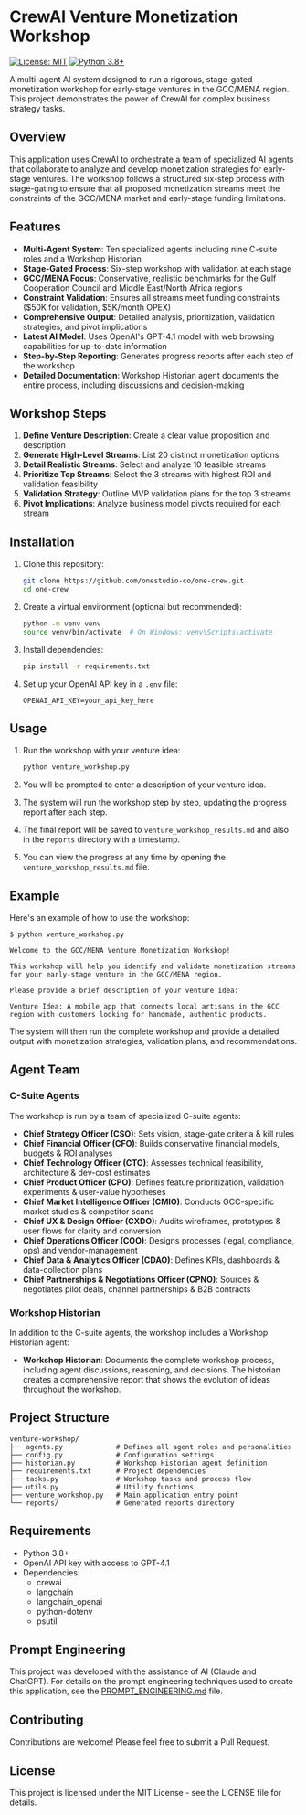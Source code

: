 # CrewAI Venture Monetization Workshop

[![License: MIT](https://img.shields.io/badge/License-MIT-yellow.svg)](https://opensource.org/licenses/MIT)
[![Python 3.8+](https://img.shields.io/badge/python-3.8+-blue.svg)](https://www.python.org/downloads/)

A multi-agent AI system designed to run a rigorous, stage-gated monetization workshop for early-stage ventures in the GCC/MENA region. This project demonstrates the power of CrewAI for complex business strategy tasks.

## Overview

This application uses CrewAI to orchestrate a team of specialized AI agents that collaborate to analyze and develop monetization strategies for early-stage ventures. The workshop follows a structured six-step process with stage-gating to ensure that all proposed monetization streams meet the constraints of the GCC/MENA market and early-stage funding limitations.

## Features

- **Multi-Agent System**: Ten specialized agents including nine C-suite roles and a Workshop Historian
- **Stage-Gated Process**: Six-step workshop with validation at each stage
- **GCC/MENA Focus**: Conservative, realistic benchmarks for the Gulf Cooperation Council and Middle East/North Africa regions
- **Constraint Validation**: Ensures all streams meet funding constraints ($50K for validation, $5K/month OPEX)
- **Comprehensive Output**: Detailed analysis, prioritization, validation strategies, and pivot implications
- **Latest AI Model**: Uses OpenAI's GPT-4.1 model with web browsing capabilities for up-to-date information
- **Step-by-Step Reporting**: Generates progress reports after each step of the workshop
- **Detailed Documentation**: Workshop Historian agent documents the entire process, including discussions and decision-making

## Workshop Steps

1. **Define Venture Description**: Create a clear value proposition and description
2. **Generate High-Level Streams**: List 20 distinct monetization options
3. **Detail Realistic Streams**: Select and analyze 10 feasible streams
4. **Prioritize Top Streams**: Select the 3 streams with highest ROI and validation feasibility
5. **Validation Strategy**: Outline MVP validation plans for the top 3 streams
6. **Pivot Implications**: Analyze business model pivots required for each stream

## Installation

1. Clone this repository:
   ```bash
   git clone https://github.com/onestudio-co/one-crew.git
   cd one-crew
   ```

2. Create a virtual environment (optional but recommended):
   ```bash
   python -m venv venv
   source venv/bin/activate  # On Windows: venv\Scripts\activate
   ```

3. Install dependencies:
   ```bash
   pip install -r requirements.txt
   ```

4. Set up your OpenAI API key in a `.env` file:
   ```
   OPENAI_API_KEY=your_api_key_here
   ```

## Usage

1. Run the workshop with your venture idea:
   ```bash
   python venture_workshop.py
   ```

2. You will be prompted to enter a description of your venture idea.

3. The system will run the workshop step by step, updating the progress report after each step.

4. The final report will be saved to `venture_workshop_results.md` and also in the `reports` directory with a timestamp.

5. You can view the progress at any time by opening the `venture_workshop_results.md` file.

## Example

Here's an example of how to use the workshop:

```
$ python venture_workshop.py

Welcome to the GCC/MENA Venture Monetization Workshop!

This workshop will help you identify and validate monetization streams
for your early-stage venture in the GCC/MENA region.

Please provide a brief description of your venture idea:

Venture Idea: A mobile app that connects local artisans in the GCC region with customers looking for handmade, authentic products.
```

The system will then run the complete workshop and provide a detailed output with monetization strategies, validation plans, and recommendations.

## Agent Team

### C-Suite Agents

The workshop is run by a team of specialized C-suite agents:

- **Chief Strategy Officer (CSO)**: Sets vision, stage-gate criteria & kill rules
- **Chief Financial Officer (CFO)**: Builds conservative financial models, budgets & ROI analyses
- **Chief Technology Officer (CTO)**: Assesses technical feasibility, architecture & dev-cost estimates
- **Chief Product Officer (CPO)**: Defines feature prioritization, validation experiments & user-value hypotheses
- **Chief Market Intelligence Officer (CMIO)**: Conducts GCC-specific market studies & competitor scans
- **Chief UX & Design Officer (CXDO)**: Audits wireframes, prototypes & user flows for clarity and conversion
- **Chief Operations Officer (COO)**: Designs processes (legal, compliance, ops) and vendor-management
- **Chief Data & Analytics Officer (CDAO)**: Defines KPIs, dashboards & data-collection plans
- **Chief Partnerships & Negotiations Officer (CPNO)**: Sources & negotiates pilot deals, channel partnerships & B2B contracts

### Workshop Historian

In addition to the C-suite agents, the workshop includes a Workshop Historian agent:

- **Workshop Historian**: Documents the complete workshop process, including agent discussions, reasoning, and decisions. The historian creates a comprehensive report that shows the evolution of ideas throughout the workshop.

## Project Structure

```
venture-workshop/
├── agents.py             # Defines all agent roles and personalities
├── config.py             # Configuration settings
├── historian.py          # Workshop Historian agent definition
├── requirements.txt      # Project dependencies
├── tasks.py              # Workshop tasks and process flow
├── utils.py              # Utility functions
├── venture_workshop.py   # Main application entry point
└── reports/              # Generated reports directory
```

## Requirements

- Python 3.8+
- OpenAI API key with access to GPT-4.1
- Dependencies:
  - crewai
  - langchain
  - langchain_openai
  - python-dotenv
  - psutil

## Prompt Engineering

This project was developed with the assistance of AI (Claude and ChatGPT). For details on the prompt engineering techniques used to create this application, see the [PROMPT_ENGINEERING.md](PROMPT_ENGINEERING.md) file.

## Contributing

Contributions are welcome! Please feel free to submit a Pull Request.

## License

This project is licensed under the MIT License - see the LICENSE file for details.

